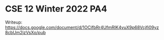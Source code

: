 # CSE 12 Winter 2022 PA4
Writeup: https://docs.google.com/document/d/1OCifbRr4UfmRIK4vuX9p68Vcjfi09yz8cbUm2jzVsXo/pub
